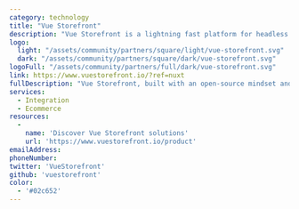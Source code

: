 ```yaml
---
category: technology
title: "Vue Storefront"
description: "Vue Storefront is a lightning fast platform for headless Commerce. Boost your site performance, shape the customer journey and free your developer's creativity."
logo:
  light: "/assets/community/partners/square/light/vue-storefront.svg"
  dark: "/assets/community/partners/square/dark/vue-storefront.svg"
logoFull: "/assets/community/partners/full/dark/vue-storefront.svg"
link: https://www.vuestorefront.io/?ref=nuxt
fullDescription: "Vue Storefront, built with an open-source mindset and the trust of a global community, is the result of our effort to provide developers with modern and forward-thinking technical solutions crafted to meet common eCommerce industry challenges."
services:
  - Integration
  - Ecommerce
resources:
  -
    name: 'Discover Vue Storefront solutions'
    url: 'https://www.vuestorefront.io/product'
emailAddress:
phoneNumber:
twitter: 'VueStorefront'
github: 'vuestorefront'
color:
  - '#02c652'
---
```

